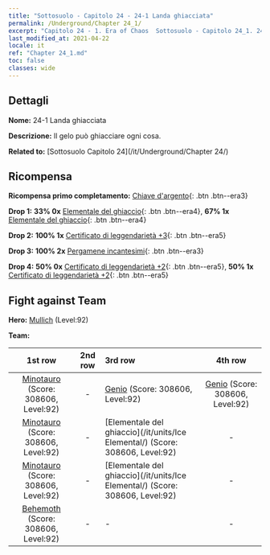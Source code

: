 ```yaml
---
title: "Sottosuolo - Capitolo 24 - 24-1 Landa ghiacciata"
permalink: /Underground/Chapter 24_1/
excerpt: "Capitolo 24 - 1. Era of Chaos  Sottosuolo - Capitolo 24_1. 24-1 Landa ghiacciata"
last_modified_at: 2021-04-22
locale: it
ref: "Chapter 24_1.md"
toc: false
classes: wide
---
```


## Dettagli

 **Nome:** 24-1 Landa ghiacciata

 **Descrizione:** Il gelo può ghiacciare ogni cosa.

 **Related to:** [Sottosuolo Capitolo 24](/it/Underground/Chapter 24/)

## Ricompensa

 **Ricompensa primo completamento:** [Chiave d'argento](/ItemsIT/con_693/){: .btn .btn--era3}

 **Drop 1:** **33% 0x** [Elementale del ghiaccio](/ItemsIT/unt_264/){: .btn .btn--era4}, **67% 1x** [Elementale del ghiaccio](/ItemsIT/unt_264/){: .btn .btn--era4}

 **Drop 2:** **100% 1x** [Certificato di leggendarietà +3](/ItemsIT/mat_88/){: .btn .btn--era5}

 **Drop 3:** **100% 2x** [Pergamene incantesimi](/ItemsIT/con_694/){: .btn .btn--era3}

 **Drop 4:** **50% 0x** [Certificato di leggendarietà +2](/ItemsIT/mat_81/){: .btn .btn--era5}, **50% 1x** [Certificato di leggendarietà +2](/ItemsIT/mat_81/){: .btn .btn--era5}


## Fight against Team
 **Hero:** [Mullich](/it/heroes/Mullich/) (Level:92)

 **Team:**


  | 1st row | 2nd row | 3rd row | 4th row |
  |:----:|:----:|:----|:----:|
  | [Minotauro](/it/units/Minotaur/) (Score: 308606, Level:92)  | - | [Genio](/it/units/Genie/) (Score: 308606, Level:92)  | [Genio](/it/units/Genie/) (Score: 308606, Level:92)  |
  | [Minotauro](/it/units/Minotaur/) (Score: 308606, Level:92)  | - | [Elementale del ghiaccio](/it/units/Ice Elemental/) (Score: 308606, Level:92)  | - |
  | [Minotauro](/it/units/Minotaur/) (Score: 308606, Level:92)  | - | [Elementale del ghiaccio](/it/units/Ice Elemental/) (Score: 308606, Level:92)  | - |
  | [Behemoth](/it/units/Behemoth/) (Score: 308606, Level:92)  | - | - | - |


